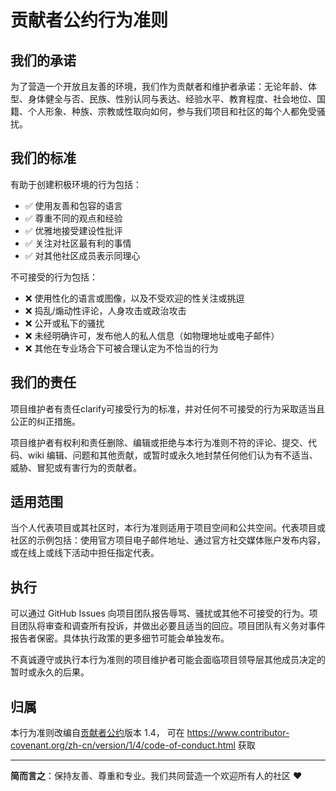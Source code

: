 # 贡献者公约行为准则

## 我们的承诺

为了营造一个开放且友善的环境，我们作为贡献者和维护者承诺：无论年龄、体型、身体健全与否、民族、性别认同与表达、经验水平、教育程度、社会地位、国籍、个人形象、种族、宗教或性取向如何，参与我们项目和社区的每个人都免受骚扰。

## 我们的标准

有助于创建积极环境的行为包括：

* ✅ 使用友善和包容的语言
* ✅ 尊重不同的观点和经验
* ✅ 优雅地接受建设性批评
* ✅ 关注对社区最有利的事情
* ✅ 对其他社区成员表示同理心

不可接受的行为包括：

* ❌ 使用性化的语言或图像，以及不受欢迎的性关注或挑逗
* ❌ 捣乱/煽动性评论，人身攻击或政治攻击
* ❌ 公开或私下的骚扰
* ❌ 未经明确许可，发布他人的私人信息（如物理地址或电子邮件）
* ❌ 其他在专业场合下可被合理认定为不恰当的行为

## 我们的责任

项目维护者有责任clarify可接受行为的标准，并对任何不可接受的行为采取适当且公正的纠正措施。

项目维护者有权利和责任删除、编辑或拒绝与本行为准则不符的评论、提交、代码、wiki 编辑、问题和其他贡献，或暂时或永久地封禁任何他们认为有不适当、威胁、冒犯或有害行为的贡献者。

## 适用范围

当个人代表项目或其社区时，本行为准则适用于项目空间和公共空间。代表项目或社区的示例包括：使用官方项目电子邮件地址、通过官方社交媒体账户发布内容，或在线上或线下活动中担任指定代表。

## 执行

可以通过 GitHub Issues 向项目团队报告辱骂、骚扰或其他不可接受的行为。项目团队将审查和调查所有投诉，并做出必要且适当的回应。项目团队有义务对事件报告者保密。具体执行政策的更多细节可能会单独发布。

不真诚遵守或执行本行为准则的项目维护者可能会面临项目领导层其他成员决定的暂时或永久的后果。

## 归属

本行为准则改编自[贡献者公约][homepage]版本 1.4，
可在 https://www.contributor-covenant.org/zh-cn/version/1/4/code-of-conduct.html 获取

[homepage]: https://www.contributor-covenant.org

---

**简而言之**：保持友善、尊重和专业。我们共同营造一个欢迎所有人的社区 ❤️
